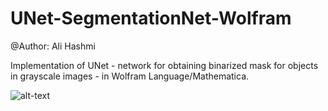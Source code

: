 # UNet-SegmentationNet-Wolfram

@Author: Ali Hashmi

Implementation of UNet - network for obtaining binarized mask for objects in grayscale images - in Wolfram Language/Mathematica.


![alt-text](https://github.com/alihashmiii/UNet-SegmentationNet-Wolfram/blob/master/for%20ReadME/highlight%20image.png)
